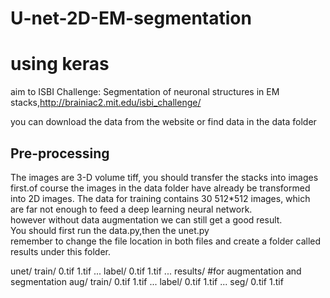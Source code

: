 # U-net-2D-EM-segmentation
using keras
===

aim to ISBI Challenge: Segmentation of neuronal structures in EM stacks,http://brainiac2.mit.edu/isbi_challenge/ 

you can download the data from the website or find data in the data folder

Pre-processing
---
The images are 3-D volume tiff, you should transfer the stacks into images first.of course the images in the data folder have already be transformed into 2D images. The data for training contains 30 512*512 images, which are far not enough to feed a deep learning neural network.<br>
however without data augmentation we can still get a good result.<br>
You should first run the data.py,then the unet.py<br>
remember to change the file location in both files and create a folder called results under this folder.<br>

unet/
    train/
        0.tif
        1.tif
        ...
    label/
        0.tif
        1.tif
        ...
    results/
        #for augmentation and segmentation
        aug/
           train/
           0.tif
           1.tif
           ...
           label/
           0.tif
           1.tif
           ...
        seg/
           0.tif
           1.tif
           
